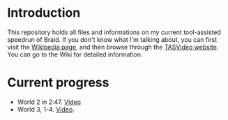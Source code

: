 Introduction
============

This repository holds all files and informations on my current tool-assisted speedrun of Braid. If you don't know what I'm talking about, you can first visit the [Wikipedia page](http://en.wikipedia.org/wiki/Tool-assisted_speedrun), and then browse through the [TASVideo website](http://tasvideos.org/). You can go to the Wiki for detailed information.

Current progress
================

- World 2 in 2:47. [Video](http://dl.dropbox.com/u/57820665/braid_world2.mkv)
- World 3, 1-4. [Video](http://dl.dropbox.com/u/57820665/braid_3-1234.mkv).